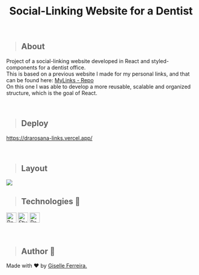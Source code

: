 <p align="center">
<h1 align="center">Social-Linking Website for a Dentist</h1>
</p>

<br/>

>## About
Project of a social-linking website developed in React and styled-components for a dentist office.<br />
This is based on a previous website I made for my personal links, and that can be found here: [MyLinks - Repo](https://github.com/giselle-ferreira/my-links) <br/>
On this one I was able to develop a more reusable, scalable and organized structure, which is the goal of React.

<br/>

>## Deploy
https://drarosana-links.vercel.app/

<br/>

>## Layout
<img src="https://i.postimg.cc/Pfg1kcdp/drarosana-links.gif"/>

<br/>

>## Technologies 🧰

<p align="left">
<img alt="React" src="https://img.shields.io/badge/react-%2320232a.svg?style=for-the-badge&logo=react&logoColor=%2361DAFB" height="27" /> 
<img alt="StyledComponents" src="https://img.shields.io/badge/styled--components-DB7093?style=for-the-badge&logo=styled-components&logoColor=white" height="27" />
<img alt="React-Icons" src="https://img.shields.io/badge/-React--Icons-ff69b4" height="27" />
</p>

<br/>


> ## Author 👋

Made with ❤️ by <a href="https://www.linkedin.com/in/giselleferreiras/" >Giselle Ferreira.</a>


